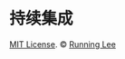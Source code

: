 # 持续集成














[MIT License](https://opensource.org/licenses/mit-license.html). ©  [Running Lee](mailto:lihui870920@gmail.com)